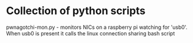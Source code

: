 # Collection of python scripts

pwnagotchi-mon.py - monitors NICs on a raspberry pi watching for 'usb0'. 
When usb0 is present it calls the linux connection sharing bash script 